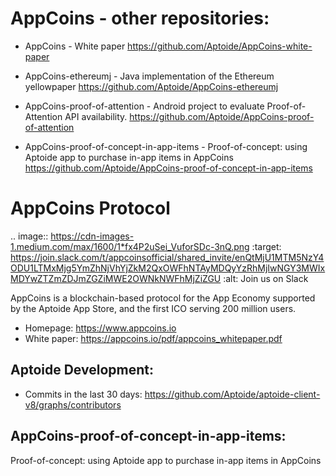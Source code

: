 AppCoins - other repositories: 
==============

   * AppCoins - White paper
      https://github.com/Aptoide/AppCoins-white-paper

   * AppCoins-ethereumj - Java implementation of the Ethereum yellowpaper
      https://github.com/Aptoide/AppCoins-ethereumj
      
   * AppCoins-proof-of-attention - Android project to evaluate Proof-of-Attention API availability.
      https://github.com/Aptoide/AppCoins-proof-of-attention
   
   * AppCoins-proof-of-concept-in-app-items - Proof-of-concept: using Aptoide app to purchase in-app items in AppCoins
      https://github.com/Aptoide/AppCoins-proof-of-concept-in-app-items

AppCoins Protocol
==============

.. image:: https://cdn-images-1.medium.com/max/1600/1*fx4P2uSei_VuforSDc-3nQ.png 
    :target: https://join.slack.com/t/appcoinsofficial/shared_invite/enQtMjU1MTM5NzY4ODU1LTMxMjg5YmZhNjVhYjZkM2QxOWFhNTAyMDQyYzRhMjIwNGY3MWIxMDYwZTZmZDJmZGZiMWE2OWNkNWFhMjZiZGU 
    :alt: Join us on Slack 

AppCoins is a blockchain-based protocol for the App Economy supported by the Aptoide App Store, and the first ICO serving 200 million users. 


   * Homepage: https://www.appcoins.io
   * White paper: https://appcoins.io/pdf/appcoins_whitepaper.pdf 


Aptoide Development:
------------

   *  Commits in the last 30 days: https://github.com/Aptoide/aptoide-client-v8/graphs/contributors


AppCoins-proof-of-concept-in-app-items:
------------
 
Proof-of-concept: using Aptoide app to purchase in-app items in AppCoins
